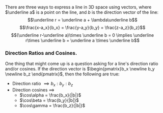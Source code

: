 There are three ways to express a line in 3D space using vectors, where $\underline a$ is a point on the line, and $b$ is the direction vector of the line:
$$\underline r = \underline a + \lambda\underline b$$
$$\frac{x-a_x}{b_x} = \frac{y-a_y}{b_y} = \frac{z-a_z}{b_z}$$
$$(\underline r-\underline a)\times \underline b = 0 \implies \underline r\times \underline b = \underline a \times \underline b$$
### Direction Ratios and Cosines.
One thing that might come up is a question asking for a line's direction ratio and/or cosines. If the direction vector is $\begin{pmatrix}b_x \newline b_y \newline b_z \end{pmatrix}$, then the following are true:
- Direction ratio $\implies b_x : b_y : b_z$
- Direction cosines $\implies$
	- $\cos\alpha = \frac{b_x}{|b|}$
	- $\cos\beta = \frac{b_y}{|b|}$
	- $\cos\gamma = \frac{b_z}{|b|}$


